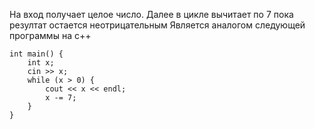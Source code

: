 На вход получает целое число. Далее в цикле вычитает по 7 пока резултат остается неотрицательным
Является аналогом следующей программы на c++

```
int main() {
    int x;
    cin >> x;
    while (x > 0) {
        cout << x << endl;
        x -= 7;
    }
}
```